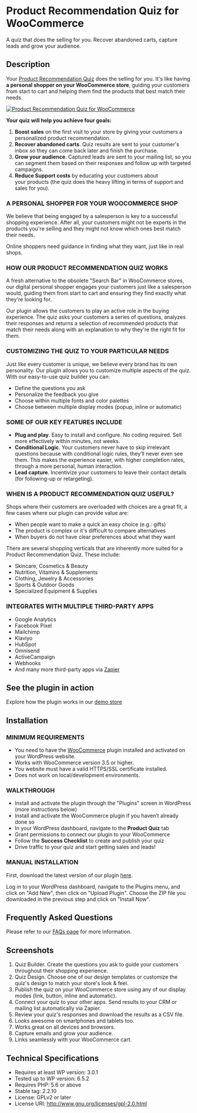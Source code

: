 # Product Recommendation Quiz for WooCommerce

A quiz that does the selling for you. Recover abandoned carts, capture leads and grow your audience.

## Description

Your [Product Recommendation Quiz](https://revenuehunt.com/product-recommendation-quiz-woocommerce/ "Product Recommendation Quiz for WooCommerce") does the selling for you. It's like having **a personal shopper on your WooCommerce store**, guiding your customers from start to cart and helping them find the products that best match their needs.

[![Product Recommendation Quiz for WooCommerce](https://img.youtube.com/vi/SX-BZBl1PFw/0.jpg)](http://www.youtube.com/watch?v=SX-BZBl1PFw)

**Your quiz will help you achieve four goals:**

1. **Boost sales** on the first visit to your store by giving your customers a personalized product recommendation.
2. **Recover abandoned carts**. Quiz results are sent to your customer's inbox so they can come back later and finish the purchase.
3. **Grow your audience**. Captured leads are sent to your mailing list, so you can segment them based on their responses and follow up with targeted campaigns.
4. **Reduce Support costs** by educating your customers about your products (the quiz does the heavy lifting in terms of support and sales for you).

### A PERSONAL SHOPPER FOR YOUR WOOCOMMERCE SHOP

We believe that being engaged by a salesperson is key to a successful shopping experience. After all, your customers might not be experts in the products you're selling and they might not know which ones best match their needs.

Online shoppers need guidance in finding what they want, just like in real shops.

### HOW OUR PRODUCT RECOMMENDATION QUIZ WORKS

A fresh alternative to the obsolete "Search Bar" in WooCommerce stores, our digital personal shopper engages your customers just like a salesperson would, guiding them from start to cart and ensuring they find exactly what they're looking for.

Our plugin allows the customers to play an active role in the buying experience. The quiz asks your customers a series of questions, analyzes their responses and returns a selection of recommended products that match their needs along with an explanation to why they're the right fit for them.

### CUSTOMIZING THE QUIZ TO YOUR PARTICULAR NEEDS

Just like every customer is unique, we believe every brand has its own personality. Our plugin allows you to customize multiple aspects of the quiz. With our easy-to-use quiz builder you can:

* Define the questions you ask
* Personalize the feedback you give
* Choose within multiple fonts and color palettes
* Choose between multiple display modes (popup, inline or automatic)

### SOME OF OUR KEY FEATURES INCLUDE

* **Plug and play**. Easy to install and configure. No coding required. Sell more effectively within minutes, not weeks.
* **Conditional Logic**. Your customers never have to skip irrelevant questions because with conditional logic rules, they’ll never even see them. This makes the experience easier, with higher completion rates, through a more personal, human interaction.
* **Lead capture**. Incentivize your customers to leave their contact details (for following-up or retargeting).

### WHEN IS A PRODUCT RECOMMENDATION QUIZ USEFUL?

Shops where their customers are overloaded with choices are a great fit, a few cases where our plugin can provide value are:

* When people want to make a quick an easy choice (e.g.: gifts)
* The product is complex or it's difficult to compare alternatives
* When buyers do not have clear preferences about what they want

There are several shopping verticals that are inherently more suited for a Product Recommendation Quiz. These include:

* Skincare, Cosmetics & Beauty
* Nutrition, Vitamins & Supplements
* Clothing, Jewelry & Accessories
* Sports & Outdoor Goods
* Specialized Equipment & Supplies

### INTEGRATES WITH MULTIPLE THIRD-PARTY APPS

* Google Analytics
* Facebook Pixel
* Mailchimp
* Klaviyo
* HubSpot
* Omnisend
* ActiveCampaign
* Webhooks
* And many more third-party apps via [Zapier](https://zapier.com/ "Connect your apps and automate workflows")

## See the plugin in action

Explore how the plugin works in our [demo store](https://woo.revenuehunt.com/ "Demo Skincare Store with Quiz")


## Installation

### MINIMUM REQUIREMENTS

* You need to have the [WooCommerce](https://wordpress.org/plugins/woocommerce/ "Open-source eCommerce for WordPress") plugin installed and activated on your WordPress website.
* Works with WooCommerce version 3.5 or higher.
* You website must have a valid HTTPS/SSL certificate installed.
* Does not work on local/development environments.

### WALKTHROUGH

* Install and activate the plugin through the "Plugins" screen in WordPress (more instructions below)
* Install and activate the WooCommerce plugin if you haven’t already done so
* In your WordPress dashboard, navigate to the **Product Quiz** tab
* Grant permissions to connect our plugin to your WooCommerce
* Follow the **Success Checklist** to create and publish your quiz
* Drive traffic to your quiz and start getting sales and leads!

### MANUAL INSTALLATION

First, download the latest version of our plugin [here](https://revenuehunt.com/product-recommendation-quiz-woocommerce/ "Product Recommendation Quiz for WooCommerce").

Log in to your WordPress dashboard, navigate to the Plugins menu, and click on "Add New", then click on "Upload Plugin". Choose the ZIP file you downloaded in the previous step and click on "Install Now".


## Frequently Asked Questions

Please refer to our [FAQs page](https://revenuehunt.com/faqs/ "Frequently Asked Questions") for more information.


## Screenshots

1. Quiz Builder. Create the questions you ask to guide your customers throughout their shopping experience.
2. Quiz Design. Choose one of our design templates or customize the quiz's design to match your store's look & feel. 
3. Publish the quiz on your WooCommerce store using any of our display modes (link, button, inline and automatic).
4. Connect your quiz to your other apps. Send results to your CRM or mailing list automatically via Zapier.
5. Review your quiz's responses and download the results as a CSV file.
6. Looks awesome on smartphones and tablets too.
7. Works great on all devices and browsers.
8. Capture emails and grow your audience.
9. Links seamlessly with your WooCommerce cart.


## Technical Specifications

* Requires at least WP version: 3.0.1
* Tested up to WP version: 6.5.2
* Requires PHP: 5.6 or above
* Stable tag: 2.2.10
* License: GPLv2 or later
* License URI: http://www.gnu.org/licenses/gpl-2.0.html